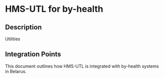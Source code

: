 # HMS-UTL for by-health

## Description

Utilities

## Integration Points

This document outlines how HMS-UTL is integrated with by-health systems in Belarus.
